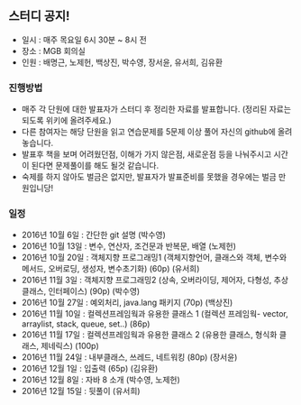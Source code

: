 ## 스터디 공지!
* 일시 : 매주 목요일 6시 30분 ~ 8시 전
* 장소 : MGB 회의실
* 인원 : 배명근, 노제헌, 백상진, 박수영, 장서윤, 유서희, 김유환

### 진행방법
* 매주 각 단원에 대한 발표자가 스터디 후 정리한 자료를 발표합니다. (정리된 자료는 되도록 위키에 올려주세요.)
* 다른 참여자는 해당 단원을 읽고 연습문제를 5문제 이상 풀어 자신의 github에 올려놓습니다. 
* 발표후 책을 보며 어려웠던점, 이해가 가지 않은점, 새로운점 등을 나눠주시고 시간이 된다면 문제풀이를 해도 될것 같습니다.
* 숙제를 하지 않아도 벌금은 없지만, 발표자가 발표준비를 못했을 경우에는 벌금 만원입니당!

### 일정
* 2016년 10월 6일 : 간단한 git 설명 (박수영)
* 2016년 10월 13일 : 변수, 연산자, 조건문과 반복문, 배열 (노제헌)
* 2016년 10월 20일 : 객체지향 프로그래밍1 (객체지향언어, 클래스와 객체, 변수와 메서드, 오버로딩, 생성자, 변수초기화) (60p) (유서희)
* 2016년 11월 3일 : 객체지향 프로그래밍2 (상속, 오버라이딩, 제어자, 다형성, 추상클래스, 인터페이스) (90p) (박수영)
* 2016년 10월 27일 : 예외처리, java.lang 패키지 (70p) (백상진)
* 2016년 11월 10일 : 컬렉션프레임웍과 유용한 클래스 1 (컬렉션 프레임웍- vector, arraylist, stack, queue, set..) (86p)
* 2016년 11월 17일 : 컬렉션프레임웍과 유용한 클래스 2 (유용한 클래스, 형식화 클래스, 제네릭스) (100p)
* 2016년 11월 24일 : 내부클래스, 쓰레드, 네트워킹 (80p) (장서윤)
* 2016년 12월 1일 : 입출력 (65p) (김유환) 
* 2016년 12월 8일 : 자바 8 소개 (박수영, 노제헌)
* 2016년 12월 15일 : 뒷풀이 (유서희)
